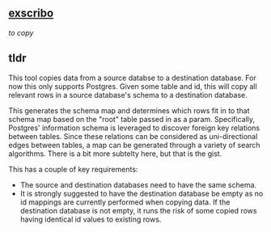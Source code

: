 ## [exscribo](https://en.wiktionary.org/wiki/exscribo#Latin)

_to copy_



## tldr
This tool copies data from a source databse to a destination database. For now this only supports Postgres.
Given some table and id, this will copy all relevant rows in a source database's schema to a destination database.

This generates the schema map and determines which rows fit in to that schema map based on the "root" table passed in as a param. 
Specifically, Postgres' information schema is leveraged to discover foreign key relations between tables. Since these relations can be considered as uni-directional edges between tables, a map can be generated through a variety of search algorithms. There is a bit more subtelty here, but that is the gist.

This has a couple of key requirements:
<ul>
  <li>
    The source and destination databases need to have the same schema.
  </li>
  <li>
    It is strongly suggested to have the destination database be empty as no id mappings are currently performed when copying data. If the destination database is not empty, it runs the risk of some copied rows having identical id values to existing rows.
  </li>
</ul>
